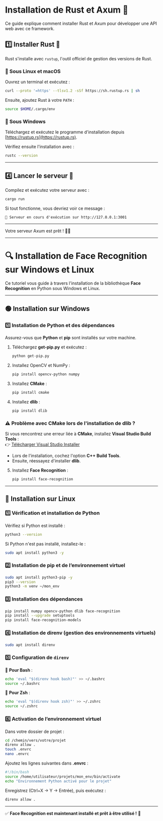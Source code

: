 # Installation de Rust et Axum 🚀

Ce guide explique comment installer Rust et Axum pour développer une API web avec ce framework.

## 1️⃣ Installer Rust 🦀
Rust s'installe avec `rustup`, l'outil officiel de gestion des versions de Rust.

### 🔹 Sous Linux et macOS
Ouvrez un terminal et exécutez :
```sh
curl --proto '=https' --tlsv1.2 -sSf https://sh.rustup.rs | sh
```
Ensuite, ajoutez Rust à votre `PATH` :
```sh
source $HOME/.cargo/env
```

### 🔹 Sous Windows
Téléchargez et exécutez le programme d'installation depuis [https://rustup.rs](https://rustup.rs).

Vérifiez ensuite l'installation avec :
```sh
rustc --version
```

---


## 4️⃣ Lancer le serveur 🚀
Compilez et exécutez votre serveur avec :
```sh
cargo run
```
Si tout fonctionne, vous devriez voir ce message :
```
🚀 Serveur en cours d'exécution sur http://127.0.0.1:3001
```

---

Votre serveur Axum est prêt ! 🎉🔥

---



# 🔍 Installation de Face Recognition sur Windows et Linux  

Ce tutoriel vous guide à travers l'installation de la bibliothèque **Face Recognition** en Python sous Windows et Linux.

---

## 🟢 Installation sur Windows  

### 1️⃣ Installation de Python et des dépendances  
Assurez-vous que **Python** et **pip** sont installés sur votre machine.  

1. Téléchargez **get-pip.py** et exécutez :  
   ```sh
   python get-pip.py
   ```  
2. Installez OpenCV et NumPy :  
   ```sh
   pip install opencv-python numpy
   ```  
3. Installez **CMake** :  
   ```sh
   pip install cmake
   ```  
4. Installez **dlib** :  
   ```sh
   pip install dlib
   ```  

### ⚠️ Problème avec CMake lors de l'installation de dlib ?  
Si vous rencontrez une erreur liée à **CMake**, installez **Visual Studio Build Tools** :  
👉 [Télécharger Visual Studio Installer](https://visualstudio.microsoft.com/fr/visual-cpp-build-tools/)  
- Lors de l'installation, cochez l'option **C++ Build Tools**.  
- Ensuite, réessayez d'installer **dlib**.  

5. Installez **Face Recognition** :  
   ```sh
   pip install face-recognition
   ```  

---

## 🔵 Installation sur Linux  

### 1️⃣ Vérification et installation de Python  
Vérifiez si Python est installé :  
```sh
python3 --version
```  
Si Python n'est pas installé, installez-le :  
```sh
sudo apt install python3 -y
```  

### 2️⃣ Installation de pip et de l’environnement virtuel  
```sh
sudo apt install python3-pip -y
pip3 --version
python3 -m venv ~/mon_env
```  

### 3️⃣ Installation des dépendances  
```sh
pip install numpy opencv-python dlib face-recognition
pip install --upgrade setuptools
pip install face-recognition-models
```  

### 4️⃣ Installation de **direnv** (gestion des environnements virtuels)  
```sh
sudo apt install direnv
```  

### 5️⃣ Configuration de `direnv`  

🔹 **Pour Bash** :  
```sh
echo 'eval "$(direnv hook bash)"' >> ~/.bashrc
source ~/.bashrc
```  
🔹 **Pour Zsh** :  
```sh
echo 'eval "$(direnv hook zsh)"' >> ~/.zshrc
source ~/.zshrc
```  

### 6️⃣ Activation de l’environnement virtuel  
Dans votre dossier de projet :  
```sh
cd /chemin/vers/votre/projet  
direnv allow .  
touch .envrc  
nano .envrc  
```  

Ajoutez les lignes suivantes dans **.envrc** :  
```sh
#!/bin/bash
source /home/utilisateur/projets/mon_env/bin/activate
echo "Environnement Python activé pour le projet"
```  
Enregistrez (Ctrl+X → Y → Entrée), puis exécutez :  
```sh
direnv allow .
```  

---

✅ **Face Recognition est maintenant installé et prêt à être utilisé !** 🎉
